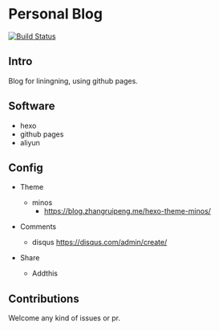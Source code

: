 # Personal Blog
[![Build Status](https://travis-ci.org/gutouyu/blog.svg?branch=master)](https://travis-ci.org/gutouyu/blog)

## Intro
Blog for liningning, using github pages.

## Software
- hexo
- github pages
- aliyun

## Config
- Theme
    - minos
        - https://blog.zhangruipeng.me/hexo-theme-minos/

- Comments
    - disqus https://disqus.com/admin/create/

- Share
    - Addthis

## Contributions
Welcome any kind of issues or pr.
